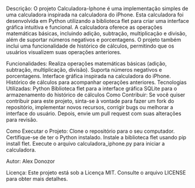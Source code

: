 Descrição:
O projeto Calculadora-Iphone é uma implementação simples de uma calculadora inspirada na calculadora do iPhone. Esta calculadora foi desenvolvida em Python utilizando a biblioteca flet para criar uma interface gráfica intuitiva e funcional. A calculadora oferece as operações matemáticas básicas, incluindo adição, subtração, multiplicação e divisão, além de suportar números negativos e porcentagens. O projeto também inclui uma funcionalidade de histórico de cálculos, permitindo que os usuários visualizem suas operações anteriores.

Funcionalidades:
Realiza operações matemáticas básicas (adição, subtração, multiplicação, divisão).
Suporta números negativos e porcentagens.
Interface gráfica inspirada na calculadora do iPhone.
Histórico de cálculos para acompanhar operações anteriores.
Tecnologias Utilizadas:
Python
Biblioteca flet para a interface gráfica
SQLite para o armazenamento do histórico de cálculos
Como Contribuir:
Se você quiser contribuir para este projeto, sinta-se à vontade para fazer um fork do repositório, implementar novos recursos, corrigir bugs ou melhorar a interface do usuário. Depois, envie um pull request com suas alterações para revisão.

Como Executar o Projeto:
Clone o repositório para o seu computador.
Certifique-se de ter o Python instalado.
Instale a biblioteca flet usando pip install flet.
Execute o arquivo calculadora_iphone.py para iniciar a calculadora.

Autor:
Alex Donozor

Licença:
Este projeto está sob a Licença MIT. Consulte o arquivo LICENSE para obter mais detalhes.
